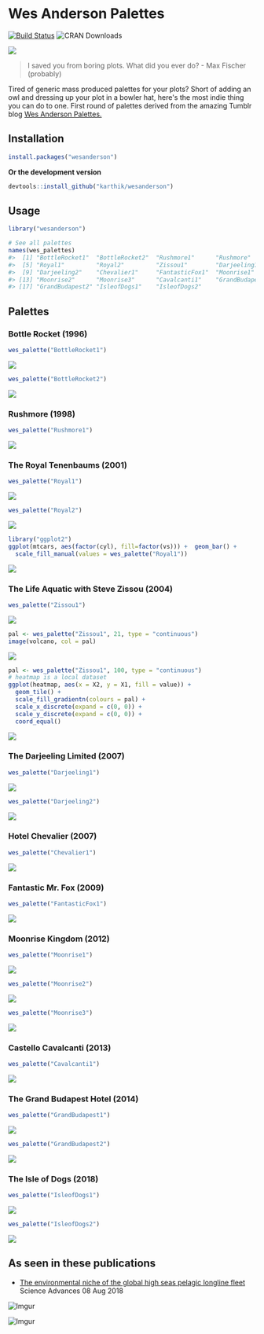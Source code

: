 <!-- README.md is generated from README.Rmd. Please edit that file -->
Wes Anderson Palettes
=====================

[![Build Status](https://travis-ci.org/karthik/wesanderson.png)](https://travis-ci.org/karthik/wesanderson)
![CRAN Downloads](http://cranlogs.r-pkg.org/badges/wesanderson)

![](rushmore.jpg)

> I saved you from boring plots. What did you ever do? - Max Fischer (probably)

Tired of generic mass produced palettes for your plots? Short of adding an owl and dressing up your plot in a bowler hat, here's the most indie thing you can do to one. First round of palettes derived from the amazing Tumblr blog [Wes Anderson Palettes.](http://wesandersonpalettes.tumblr.com/)

Installation
------------

``` r
install.packages("wesanderson")
```

**Or the development version**

``` r
devtools::install_github("karthik/wesanderson")
```

Usage
-----

``` r
library("wesanderson")

# See all palettes
names(wes_palettes)
#>  [1] "BottleRocket1"  "BottleRocket2"  "Rushmore1"      "Rushmore"      
#>  [5] "Royal1"         "Royal2"         "Zissou1"        "Darjeeling1"   
#>  [9] "Darjeeling2"    "Chevalier1"     "FantasticFox1"  "Moonrise1"     
#> [13] "Moonrise2"      "Moonrise3"      "Cavalcanti1"    "GrandBudapest1"
#> [17] "GrandBudapest2" "IsleofDogs1"    "IsleofDogs2"
```

Palettes
--------

### Bottle Rocket (1996)

``` r
wes_palette("BottleRocket1")
```

![](figure/bottlerocket1-1.png)

``` r
wes_palette("BottleRocket2")
```

![](figure/bottlerocket1-2.png)

### Rushmore (1998)

``` r
wes_palette("Rushmore1")
```

![](figure/rushmore-1.png)

### The Royal Tenenbaums (2001)

``` r
wes_palette("Royal1")
```

![](figure/royal-1.png)

``` r
wes_palette("Royal2")
```

![](figure/royal-2.png)

``` r
library("ggplot2")
ggplot(mtcars, aes(factor(cyl), fill=factor(vs))) +  geom_bar() +
  scale_fill_manual(values = wes_palette("Royal1"))
```

![](figure/ggplot1-1.png)

### The Life Aquatic with Steve Zissou (2004)

``` r
wes_palette("Zissou1")
```

![](figure/lifeaquatic-1.png)

``` r
pal <- wes_palette("Zissou1", 21, type = "continuous")
image(volcano, col = pal)
```

![](figure/volcano-1.png)

``` r
pal <- wes_palette("Zissou1", 100, type = "continuous")
# heatmap is a local dataset
ggplot(heatmap, aes(x = X2, y = X1, fill = value)) +
  geom_tile() + 
  scale_fill_gradientn(colours = pal) + 
  scale_x_discrete(expand = c(0, 0)) +
  scale_y_discrete(expand = c(0, 0)) + 
  coord_equal() 
```

![](figure/zissou_heatmap-1.png)

### The Darjeeling Limited (2007)

``` r
wes_palette("Darjeeling1")
```

![](figure/darjeeling-1.png)

``` r
wes_palette("Darjeeling2")
```

![](figure/darjeeling-2.png)

### Hotel Chevalier (2007)

``` r
wes_palette("Chevalier1")
```

![](figure/chevalier-1.png)

### Fantastic Mr. Fox (2009)

``` r
wes_palette("FantasticFox1")
```

![](figure/fantasticfox-1.png)

### Moonrise Kingdom (2012)

``` r
wes_palette("Moonrise1")
```

![](figure/moonrise-1.png)

``` r
wes_palette("Moonrise2")
```

![](figure/moonrise-2.png)

``` r
wes_palette("Moonrise3")
```

![](figure/moonrise-3.png)

### Castello Cavalcanti (2013)

``` r
wes_palette("Cavalcanti1")
```

![](figure/castello-1.png)

### The Grand Budapest Hotel (2014)

``` r
wes_palette("GrandBudapest1")
```

![](figure/grandbudapest-1.png)

``` r
wes_palette("GrandBudapest2")
```

![](figure/grandbudapest-2.png)

### The Isle of Dogs (2018)

``` r
wes_palette("IsleofDogs1")
```

![](figure/isleofdogs-1.png)

``` r
wes_palette("IsleofDogs2")
```

![](figure/isleofdogs-2.png)

As seen in these publications
-----------------------------

-   [The environmental niche of the global high seas pelagic longline fleet](http://advances.sciencemag.org/content/4/8/eaat3681) Science Advances 08 Aug 2018

![Imgur](https://i.imgur.com/gYKFwEc.jpg)

![Imgur](https://i.imgur.com/3Ztc5Qa.png)
